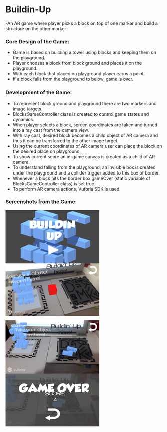 # Buildin-Up
-An AR game where player picks a block on top of one marker and build a structure on the other marker-

### Core Design of the Game:

-	Game is based on building a tower using blocks and keeping them on the playground.
-	Player chooses a block from block ground and places it on the playground.
-	With each block that placed on playground player earns a point.
-	If a block falls from the playground to below, game is over.

### Development of the Game:

-	To represent block ground and playground there are two markers and image targets.
-	BlocksGameController class is created to control game states and dynamics.
-	When player selects a block, screen coordinates are taken and turned into a ray cast from the camera view.
-	With ray cast, desired block becomes a child object of AR camera and thus it can be transferred to the other image target.
-	Using the current coordinates of AR camera user can place the block on the desired place on playground.
-	To show current score an in-game canvas is created as a child of AR camera.
-	To understand falling from the playground, an invisible box is created under the playground and a collider trigger added to this box of border.
-	Whenever a block hits the border box gameOver (static variable of BlocksGameController class) is set true.
- To perform AR camera actions, Vuforia SDK is used.

### Screenshots from the Game:


<p>
  <img align="left" src="https://github.com/dogaminekaba/Buildin-Up/blob/master/readme_images/buildinup_img1.png" width="300"/>
  <img align="center" src="https://github.com/dogaminekaba/Buildin-Up/blob/master/readme_images/buildinup_img2.png" width="300"/>
</p>

<p>
  <img align="left" src="https://github.com/dogaminekaba/Buildin-Up/blob/master/readme_images/buildinup_img3.png" width="300"/>
  <img align="center" src="https://github.com/dogaminekaba/Buildin-Up/blob/master/readme_images/buildinup_img4.png" width="300"/>
</p>
